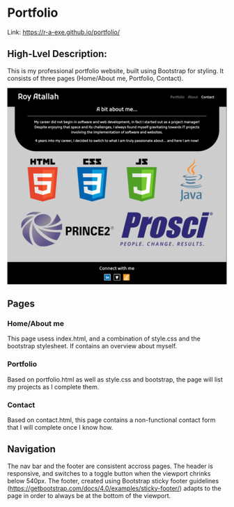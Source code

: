 # Portfolio

Link: https://r-a-exe.github.io/portfolio/

## High-Lvel Description:

This is my professional portfolio website, built using Bootstrap for styling.
It consists of three pages (Home/About me, Portfolio, Contact).

![Home Page](assets/images/aboutme.png)

## Pages

### Home/About me

This page usess index.html, and a combination of style.css and the bootstrap stylesheet. If contains an overview about myself.

### Portfolio

Based on portfolio.html as well as style.css and bootstrap, the page will list my projects as I complete them.

### Contact

Based on contact.html, this page contains a non-functional contact form that I will complete once I know how.

## Navigation

The nav bar and the footer are consistent accross pages. The header is responsive, and switches to a toggle button when the viewport chrinks below 540px. The footer, created using Bootstrap sticky footer guidelines (https://getbootstrap.com/docs/4.0/examples/sticky-footer/) adapts to the page in order to always be at the bottom of the viewport.